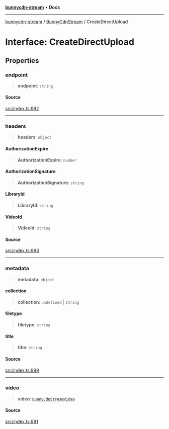 [**bunnycdn-stream**](../../../README.md) • **Docs**

***

[bunnycdn-stream](../../../globals.md) / [BunnyCdnStream](../README.md) / CreateDirectUpload

# Interface: CreateDirectUpload

## Properties

### endpoint

> **endpoint**: `string`

#### Source

[src/index.ts:992](https://github.com/dan-online/bunnycdn-stream/blob/616be292d397c50e1db742e88f1022206d23e14f/src/index.ts#L992)

***

### headers

> **headers**: `object`

#### AuthorizationExpire

> **AuthorizationExpire**: `number`

#### AuthorizationSignature

> **AuthorizationSignature**: `string`

#### LibraryId

> **LibraryId**: `string`

#### VideoId

> **VideoId**: `string`

#### Source

[src/index.ts:993](https://github.com/dan-online/bunnycdn-stream/blob/616be292d397c50e1db742e88f1022206d23e14f/src/index.ts#L993)

***

### metadata

> **metadata**: `object`

#### collection

> **collection**: `undefined` \| `string`

#### filetype

> **filetype**: `string`

#### title

> **title**: `string`

#### Source

[src/index.ts:999](https://github.com/dan-online/bunnycdn-stream/blob/616be292d397c50e1db742e88f1022206d23e14f/src/index.ts#L999)

***

### video

> **video**: [`BunnyCdnStreamVideo`](../../../classes/BunnyCdnStreamVideo.md)

#### Source

[src/index.ts:991](https://github.com/dan-online/bunnycdn-stream/blob/616be292d397c50e1db742e88f1022206d23e14f/src/index.ts#L991)
